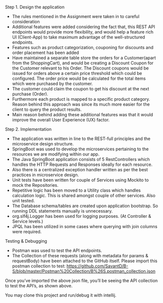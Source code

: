 Step 1. Design the application

 

 - The rules mentioned in the Assignment were taken in to careful consideration
 - Additional features were added considering the fact that, this REST API endpoints would provide more flexibility, and would help a feature rich UI (Client-App) to take maximum advantage of the well-structured endpoints.
 - Features such as product categorization, couponing for discounts and order placement has been added
-	Have maintained a separate table store the orders for a Customer(apart from the ShoppingCart), and would be creating a Discount Coupon for the Customer relevant to his Order. The Discount coupons would be issued for orders above a certain price threshold which could be configured. The order price would be calculated for the total items which were purchased by the customer. 
-	The customer could claim the coupon to get his discount at the next purchase (Order).
-	Furthermore each product is mapped to a specific product category. Reason behind this approach was since its much more easier for the client to query the product results. 
-	Main reason behind adding these additional features was that it would improve the overall User Experience (UX) factor.

Step 2. Implementation
 - The application was written in line to the REST-full principles and the microservice design structure. 
 - SpringBoot was used to develop the microservices pertaining to the resources we are modifying within our app.
 - The Java SpringBoot application consists of 5 RestControllers which handles the HTTP Requests and Responses ideally for each resource. 
 - Also there is a centralized exception handler written as per the best practices in microservice design. 
 - Unit tests have been written for couple of Services using Mockito to mock the Repositories. 
 - Repetitive logic has been moved to a Utility class which handles calculation logic. This is shared amongst couple of other services. Also unit tested.
 - The Database schema/tables are created upon application bootstrap. So running DDL statements manually is unnecessary. 
 -  org.slf4j.Logger has been used for logging purposes. (At Controller & Service levels.)
 - JPQL has been utilized in some cases where querying with join columns were required.



Testing & Debugging
-	Postman was used to test the API endpoints. 
-	The Collection of these requests (along with metadata for params & requestBody) have been attached to the GitHub itself. Please import this postman collection to test: 
https://github.com/SavantD/B-S/blob/master/Postman%20Collection/B%26S.postman_collection.json

 
Once you’ve imported the above json file, you’ll be seeing the API collection to test the API’s, as shown above.

You may clone this project and run/debug it with intellij.
